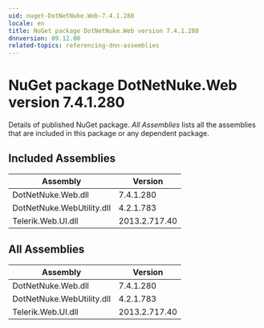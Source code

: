 ```yaml
---
uid: nuget-DotNetNuke.Web-7.4.1.280
locale: en
title: NuGet package DotNetNuke.Web version 7.4.1.280
dnnversion: 09.12.00
related-topics: referencing-dnn-assemblies
---
```


# NuGet package DotNetNuke.Web version 7.4.1.280
Details of published NuGet package.
*All Assemblies* lists all the assemblies that are included in this package or any dependent package.

## Included Assemblies

|Assembly|Version|
|---|---|
|DotNetNuke.Web.dll|7.4.1.280|
|DotNetNuke.WebUtility.dll|4.2.1.783|
|Telerik.Web.UI.dll|2013.2.717.40|

## All Assemblies

|Assembly|Version|
|---|---|
|DotNetNuke.Web.dll|7.4.1.280|
|DotNetNuke.WebUtility.dll|4.2.1.783|
|Telerik.Web.UI.dll|2013.2.717.40|

